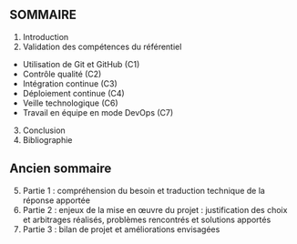 ## SOMMAIRE

1. Introduction
2. Validation des compétences du référentiel
  - Utilisation de Git et GitHub (C1)
  - Contrôle qualité (C2)
  - Intégration continue (C3)
  - Déploiement continue (C4)
  - Veille technologique (C6)
  - Travail en équipe en mode DevOps (C7)
3. Conclusion
4. Bibliographie


## Ancien sommaire
5. Partie 1 : compréhension du besoin et traduction technique de la réponse apportée
6. Partie 2 : enjeux de la mise en œuvre du projet : justification des choix et arbitrages réalisés, problèmes rencontrés et solutions apportés
7. Partie 3 : bilan de projet et améliorations envisagées

